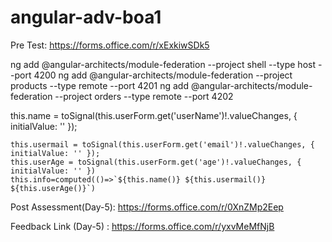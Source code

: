 # angular-adv-boa1

Pre Test:  https://forms.office.com/r/xExkiwSDk5


ng add @angular-architects/module-federation --project shell --type host --port 4200
ng add @angular-architects/module-federation --project products --type remote --port 4201
ng add @angular-architects/module-federation --project orders --type remote --port 4202


 this.name = toSignal(this.userForm.get('userName')!.valueChanges, { initialValue: '' });

    this.usermail = toSignal(this.userForm.get('email')!.valueChanges, { initialValue: '' });
    this.userAge = toSignal(this.userForm.get('age')!.valueChanges, { initialValue: '' })
    this.info=computed(()=>`${this.name()} ${this.usermail()} ${this.userAge()}`)
	
	
 

Post Assessment(Day-5): https://forms.office.com/r/0XnZMp2Eep

 
Feedback Link (Day-5) : https://forms.office.com/r/yxvMeMfNjB

 